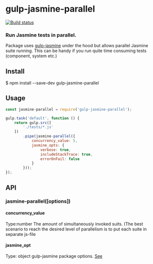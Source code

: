 # gulp-jasmine-parallel

[![Build status](https://api.travis-ci.org/YurgenUA/gulp-jasmine-parallel.svg?branch=master)](https://api.travis-ci.org/YurgenUA/gulp-jasmine-parallel)

### Run Jasmine tests in parallel.
Package uses [gulp-jasmine](https://www.npmjs.com/package/gulp-jasmine) under the hood but allows parallel Jasmine suite running. This can be handy if you run quite time consuming tests (component, system etc.)
## Install
$ npm install --save-dev gulp-jasmine-parallel

## Usage
```javascript
const jasmine-parallel = require('gulp-jasmine-parallel');

gulp.task('default', function () {
    return gulp.src([
        './tests/*.js'
    ])
        .pipe(jasmine-parallel({
            concurrency_value: 5,
            jasmine_opts: {
                verbose: true,
                includeStackTrace: true,
                errorOnFail: false
            }
        }));
});
```
## API

### jasmine-parallel([options])

#### concurrency_value
Type:number
The amount of simultaneously invoked suits. (The best scenario to reach the desired level of parallelism is to put each suite in separate js-file

#### jasmine_opt
Type: object
gulp-jasmine package options. [See](https://www.npmjs.com/package/gulp-jasmine#jasmineoptions)
